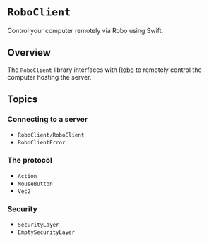 # ``RoboClient``

Control your computer remotely via Robo using Swift.

## Overview

The `RoboClient` library interfaces with [Robo](https://github.com/fwcd/robo) to remotely control the computer hosting the server.

## Topics

### Connecting to a server

- ``RoboClient/RoboClient``
- ``RoboClientError``

### The protocol

- ``Action``
- ``MouseButton``
- ``Vec2``

### Security

- ``SecurityLayer``
- ``EmptySecurityLayer``
